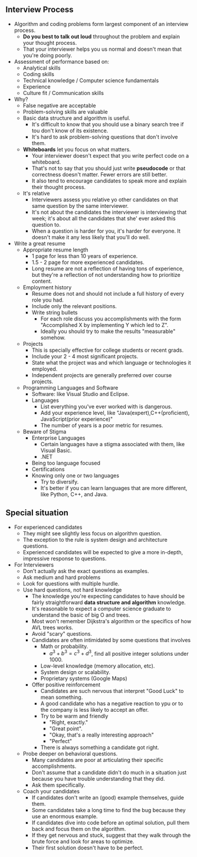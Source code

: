 ## Interview Process
- Algorithm and coding problems form largest component of an interview process.
   - **Do you best to talk out loud** throughout the problem and explain your thought process.
   - That your interviewer helps you us normal and doesn't mean that you're doing poorly.
- Assessment of performance based on:
  - Analytical skills
  - Coding skills
  - Technical knowledge / Computer science fundamentals
  - Experience
  - Culture fit / Communication skills
- Why?
  - False negative are acceptable
  - Problem-solving skills are valuable
  - Basic data structure and algorithm is useful.
    - It's difficult to know that you should use a binary search tree if tou don't know of its existence.
    - It's hard to ask problem-solving questions that don't involve them.
  - **Whiteboards** let you focus on what matters.
    - Your interviewer doesn't expect that you write perfect code on a whiteboard.
    - That's not to say that you should just write **pseudocode** or that correctness doesn't matter. Fewer errors are still better.
    - It also tend to encourage candidates to speak more and explain their thought process.
  - It's relative
    - Interviewers assess you relative yo other candidates on that same question by the same interviewer.
    - It's not about the candidates the interviewer is interviewing that week; it's about all the candidates that she' ever asked this question to.
    - When a question is harder for you, it's harder for everyone. It doesn't make it any less likely that you'll do well.
- Write a great resume
  - Appropriate resume length
    - 1 page for less than 10 years of experience.
    - 1.5 - 2 page for more experienced candidates.
    - Long resume are not a reflection of having tons of experience, but they're a reflection of not understanding how to prioritize content.
  - Employment history
    - Resume does not and should not include a full history of every role you had.
    - Include only the relevant positions.
    - Write string bullets
      - For each role discuss you accomplishments with the form "Accomplished X by implementing Y which led to Z".
      - Ideally you should try to make the results "measurable" somehow.
  - Projects
    - This is specially effective for college students or recent grads.
    - Include your 2 - 4 most significant projects.
    - State what the project was and which language or technologies it employed.
    - Independent projects are generally preferred over course projects.
  - Programming Languages and Software
    - Software: like Visual Studio and Eclipse.
    - Languages
      - List everything you've ever worked with is dangerous.
      - Add your experience level, like "Java(expert),C++(proficient), JavaScript(prior experience)"
      - The number of years  is a poor metric for resumes.
  - Beware of Stigma
    - Enterprise Languages
      - Certain languages have a stigma associated with them, like Visual Basic.
      - .NET
    - Being too language focused
    - Certifications
    - Knowing only one or two languages
      - Try to diversify.
      - It's better if you can learn languages that are more different, like Python, C++, and Java.

## Special situation
- For experienced candidates
  - They might see slightly less focus on algorithm question.
  - The exception to the rule is system design and architecture questions.
  - Experienced candidates will be expected to give a more in-depth, impressive response to questions.
- For Interviewers
  - Don't actually ask the exact questions as examples.
  - Ask medium and hard problems
  - Look for questions with multiple hurdle.
  - Use hard questions, not hard knowledge
    - The knowledge you're expecting candidates to have should be fairly straightforward **data structure and algorithm** knowledge.
    - It's reasonable to expect a computer science graduate to understand the basic of big O and trees.
    - Most won't remember Dijkstra's algorithm or the specifics of how AVL trees works.
    - Avoid "scary" questions.
    - Candidates are often intimidated by some questions that involves
      - Math or probability.
        - $a^3 + b^3 = c^3 + d^3$, find all positive integer solutions under 1000.
      - Low-level knowledge (memory allocation, etc).
      - System design or scalability.
      - Proprietary systems (Google Maps)
    - Offer positive reinforcement
      - Candidates are such nervous that interpret "Good Luck" to mean something.
      - A good candidate who has a negative reaction to ypu or to the company is less likely to accept an offer.
      - Try to be warm and friendly 
        - "Right, exactly."
        - "Great point".
        - "Okay, that's a really interesting approach"
        - "Perfect"
      - There is always something a candidate got right.
  - Probe deeper on behavioral questions.
    - Many candidates are poor at articulating their specific accomplishments.
    - Don't assume that a candidate didn't do much in a situation just because you have trouble understanding that they did.
    - Ask them specifically.
  - Coach your candidates
    - If candidates don't write an (good) example themselves, guide them.
    - Some candidates take a long time to find the bug because they use an enormous example.
    - If candidates dive into code before an optimal solution, pull them back and focus them on the algorithm.
    - If they get nervous and stuck, suggest that they walk through the brute force and look for areas to optimize.
    - Their first solution doesn't have to be perfect.